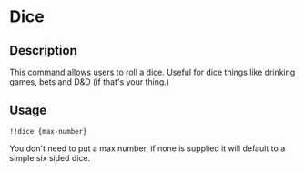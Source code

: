 # Dice

## Description

This command allows users to roll a dice. Useful for dice things like drinking games, bets and D&D (if that's your thing.)

## Usage

```text
!!dice {max-number}
```

You don't need to put a max number, if none is supplied it will default to a simple six sided dice.